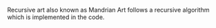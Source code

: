 Recursive art also known as Mandrian Art follows a recursive algorithm which is implemented in the code.
